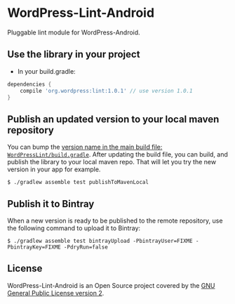 # WordPress-Lint-Android
Pluggable lint module for WordPress-Android.

## Use the library in your project

* In your build.gradle:
```groovy
dependencies {
    compile 'org.wordpress:lint:1.0.1' // use version 1.0.1
}
```

## Publish an updated version to your local maven repository

You can bump the [version name in the main build file: `WordPressLint/build.gradle`][1]. After updating the build file, you can build, and publish the library to your local maven repo. That will let you try the new version in your app for example.

```shell
$ ./gradlew assemble test publishToMavenLocal
```

## Publish it to Bintray

When a new version is ready to be published to the remote repository, use the following command to upload it to Bintray:

```shell
$ ./gradlew assemble test bintrayUpload -PbintrayUser=FIXME -PbintrayKey=FIXME -PdryRun=false
```

## License ##

WordPress-Lint-Android is an Open Source project covered by the
[GNU General Public License version 2](LICENSE.md).

[1]: https://github.com/wordpress-mobile/WordPress-Lint-Android/blob/develop/WordPressLint/build.gradle#L15
